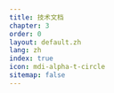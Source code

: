 ```yaml
---
title: 技术文档
chapter: 3
order: 0
layout: default.zh
lang: zh
index: true
icon: mdi-alpha-t-circle
sitemap: false
---
```

